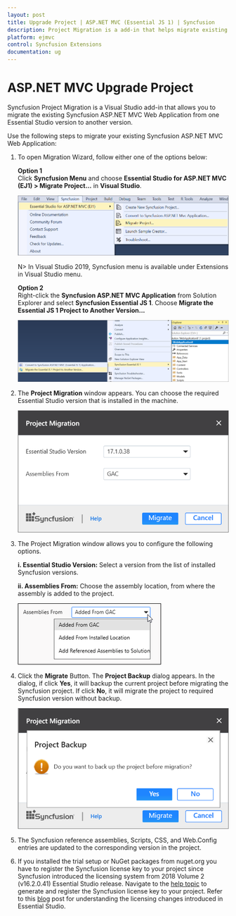 ```yaml
---
layout: post
title: Upgrade Project | ASP.NET MVC (Essential JS 1) | Syncfusion
description: Project Migration is a add-in that helps migrate existing Syncfusion Essential JS 1 ASP.NET MVC project from one Syncfusion version to another version
platform: ejmvc
control: Syncfusion Extensions
documentation: ug
---
```


# ASP.NET MVC Upgrade Project

Syncfusion Project Migration is a Visual Studio add-in that allows you to migrate the existing Syncfusion ASP.NET MVC Web Application from one Essential Studio version to another version.

Use the following steps to migrate your existing Syncfusion ASP.NET MVC Web Application:

1. To open Migration Wizard, follow either one of the options below: 

   **Option 1**  
   Click **Syncfusion Menu** and choose **Essential Studio for ASP.NET MVC (EJ1) > Migrate Project…** in **Visual Studio**.

   ![Syncfusion Essential JS 1 ASP.NET MVC Project Migration via Syncfusion menu](Migrate-Syncfusion-Project_images/SyncfusionMenu_ProjectMigration_img.png)

   N> In Visual Studio 2019, Syncfusion menu is available under Extensions in Visual Studio menu.

   **Option 2**  
   Right-click the **Syncfusion ASP.NET MVC Application** from Solution Explorer and select **Syncfusion Essential JS 1**. Choose **Migrate the Essential JS 1 Project to Another Version...**

   ![Syncfusion Essential JS 1 ASP.NET MVC Project Migration add-in](Migrate-Syncfusion-Project_images/ProjectMigration_img1.png)

2. The **Project Migration** window appears. You can choose the required Essential Studio version that is installed in the machine.

   ![Syncfusion Essential JS 1 ASP.NET MVC Project Migration wizard](Migrate-Syncfusion-Project_images/ProjectMigration_img2.png)

3. The Project Migration window allows you to configure the following options.

   **i. Essential Studio Version:** Select a version from the list of installed Syncfusion versions.
	  
   **ii. Assemblies From:** Choose the assembly location, from where the assembly is added to the project.
	  
   ![Choose the assembly location from where the assembly is added to the project](Migrate-Syncfusion-Project_images/ProjectMigration_img3.jpeg) 

4. Click the **Migrate** Button. The **Project Backup** dialog appears. In the dialog, if click **Yes**, it will backup the current project before migrating the Syncfusion project. If click **No**, it will migrate the project to required Syncfusion version without backup. 

     ![Syncfusion Essential JS 1 ASP.NET MVC Project Migration backup dialog](Migrate-Syncfusion-Project_images/ProjectMigration_img4.png)
      
5. The Syncfusion reference assemblies, Scripts, CSS, and Web.Config entries are updated to the corresponding version in the project.

6. If you installed the trial setup or NuGet packages from nuget.org you have to register the Syncfusion license key to your project since Syncfusion introduced the licensing system from 2018 Volume 2 (v16.2.0.41) Essential Studio release. Navigate to the [help topic](https://help.syncfusion.com/common/essential-studio/licensing/license-key#how-to-generate-syncfusion-license-key) to generate and register the Syncfusion license key to your project. Refer to this [blog](https://blog.syncfusion.com/post/Whats-New-in-2018-Volume-2-Licensing-Changes-in-the-1620x-Version-of-Essential-Studio.aspx?_ga=2.11237684.1233358434.1587355730-230058891.1567654773) post for understanding the licensing changes introduced in Essential Studio.